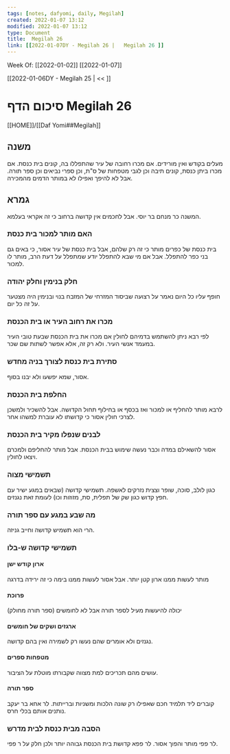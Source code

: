 ```yaml
---
tags: [notes, dafyomi, daily, Megilah] 
created: 2022-01-07 13:12
modified: 2022-01-07 13:12
type: Document
title:  Megilah 26
link: [[2022-01-07DY - Megilah 26 |   Megilah 26 ]]
---
```

Week Of: [[2022-01-02]]
[[2022-01-07]]

[[2022-01-06DY - Megilah 25 | << ]] 

# סיכום הדף  Megilah 26

[[HOME]]/[[Daf Yomi##Megilah]]

## משנה
מעלים בקודש ואין מורידים. אם מכרו רחובה של עיר שהתפללו בה, קונים בית כנסת. אם מכרו ביתן כנסת, קונים תיבה וכן לגבי מטפחות של ס"ת, וכן ספרי נביאים וכן ספר תורה.
אבל לא להיפך ואפילו לא במותר הדמים מהמכירה.
## גמרא
המשנה כר מנחם בר יוסי. אבל לחכמים אין קדושה ברחוב כי זה אקראי בעלמא.
### האם מותר למכור בית כנסת
בית כנסת של כפרים מותר כי זה רק שלהם, אבל בית כנסת של עיר אסור, כי באים גם בני כפר להתפלל.
אבל אם מי שבא להתפלל יודע שמתפלל על דעת הרב, מותר לו למכור.
### חלק בנימין וחלק יהודה
חופף עליו כל היום נאמר על רצועה שביסוד המזרחי של המזבח בנוי ובנימין היה מצטער על זה כל יום.

### מכרו את רחוב העיר או בית הכנסת
לפי רבא ניתן להשתמש בדמיהם לחולין אם מכרו את בית הכנסת שבעת טובי העיר במעמד אנשי העיר. ולא רק זה, אלא אפשר לשתות שם שכר.
### סתירת בית כנסת לצורך בניה מחדש
אסור, שמא יפשעו ולא יבנו בסוף. 
### החלפת בית הכנסת 
לרבא מותר להחליף או למכור ואז בכסף או בחילוף תחול הקדושה. אבל להשכיר ולמשכן לצרכי חולין אסור כי קדושתו לא עוברת למשהו אחר.
### לבנים שנפלו מקיר בית הכנסת
אסור להשאילם במדה וכבר נעשה שימוש בבית הכנסת. אבל מותר להחליפם ולמכרם ויצאו לחולין.

### תשמישי מצוה
כגון לולב, סוכה, שופר וצצית נזרקים לאשפה. תשמישי קדושה (שבאים במגע ישיר עם חפץ קדוש כגון שק של תפלית, סת, מזוזות וכו) לעומת זאת נגנזים. 
### מה שבע במגע עם ספר תורה
הרי הוא תשמיש קדושה וחייב גניזה. 
### תשמישי קדושה ש-בלו
#### ארון קודש ישן
מותר לעשות ממנו ארון קטן יותר. אבל אסור לעשות ממנו בימה כי זה ירידה בדרגה
#### פרוכת
יכולה להיעשות מעיל לספר תורה אבל לא לחומשים (ספר תורה מחולק)
#### ארגזים ושקים של חומשים
נגנזים ולא אומרים שהם נעשו רק לשמירה ואין בהם קדושה.
#### מטפחות ספרים
עושים מהם תכריכים למת מצווה שקבורתו מוטלת על הציבור. 
#### ספר תורה
קוברים ליד תלמיד חכם שאפילו רק שונה הלכות ומשניות וברייתות. 
לר אחא בר יעקב נותנים אותם בכלי חרס.

### הסבה מבית כנסת לבית מדרש
לר פפי מותר והפוך אסור.  לר פפא קדושת בית הכנסת גבוהה יותר ולכן חלק על ר פפי. 

